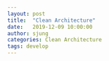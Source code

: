 ```yaml
---
layout: post
title:  "Clean Architecture"
date:   2019-12-09 10:00:00
author: sjung
categories: Clean Architecture
tags: develop
---
```


